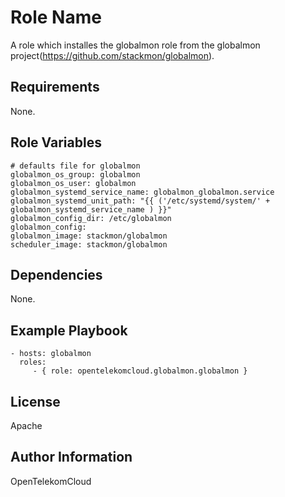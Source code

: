 Role Name
=========

A role which installes the globalmon role from the globalmon project(https://github.com/stackmon/globalmon). 

Requirements
------------

None.

Role Variables
--------------

    # defaults file for globalmon
    globalmon_os_group: globalmon
    globalmon_os_user: globalmon
    globalmon_systemd_service_name: globalmon_globalmon.service
    globalmon_systemd_unit_path: "{{ ('/etc/systemd/system/' + globalmon_systemd_service_name ) }}"
    globalmon_config_dir: /etc/globalmon
    globalmon_config:
    globalmon_image: stackmon/globalmon
    scheduler_image: stackmon/globalmon


Dependencies
------------

None.

Example Playbook
----------------


    - hosts: globalmon
      roles:
         - { role: opentelekomcloud.globalmon.globalmon }

License
-------

Apache

Author Information
------------------

OpenTelekomCloud
